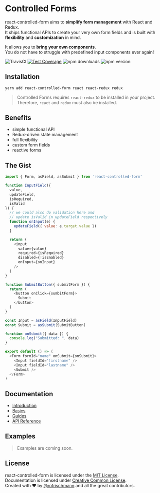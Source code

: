 # Controlled Forms

react-controlled-form aims to **simplify form management** with React and Redux.<br>
It ships functional APIs to create your very own form fields and is built with **flexibility** and **customization** in mind.<br>

It allows you to **bring your own components**.<br>
You do not have to struggle with predefined input components ever again!

<img alt="TravisCI" src="https://travis-ci.org/rofrischmann/react-controlled-form.svg?branch=master"> <a href="https://codeclimate.com/github/rofrischmann/react-controlled-form/coverage"><img alt="Test Coverage" src="https://codeclimate.com/github/rofrischmann/react-controlled-form/badges/coverage.svg"></a> <img alt="npm downloads" src="https://img.shields.io/npm/dm/react-controlled-form.svg"> <img alt="npm version" src="https://badge.fury.io/js/react-controlled-form.svg">

## Installation
```sh
yarn add react-controlled-form react react-redux redux
```
> Controlled Forms requires `react-redux` to be installed in your project. Therefore, `react` and `redux` must also be installed.



## Benefits
* simple functional API
* Redux-driven state management
* full flexibility
* custom form fields
* reactive forms


## The Gist
```javascript
import { Form, asField, asSubmit } from 'react-controlled-form'

function InputField({
  value,
  updateField,
  isRequired,
  isValid
}) {
  // we could also do validation here and
  // update isValid in updateField respectively
  function onInput(e) {
    updateField({ value: e.target.value })
  }

  return (
    <input
      value={value}
      required={isRequired}
      disabled={!isEnabled}
      onInput={onInput}
    />
  )
}

function SubmitButton({ submitForm }) {
  return (
    <button onClick={sumbitForm}>
      Submit
    </button>
  )
}

const Input = asField(InputField)
const Submit = asSubmit(SubmitButton)

function onSubmit({ data }) {
  console.log("Submitted: ", data)
}

export default () => (
  <Form formId="name" onSubmit={onSubmit}>
    <Input fieldId="firstname" />
    <Input fieldId="lastname" />
    <Submit />
  </Form>
)
```

## Documentation

* [Introduction](https://react-controlled-form.js.org/docs/Introduction.html)
* [Basics](https://react-controlled-form.js.org/docs/Basics.html)
* [Guides](https://react-controlled-form.js.org/docs/Guides.html)
* [API Reference](https://react-controlled-form.js.org/docs/API.html)

## Examples
> Examples are coming soon.


## License
react-controlled-form is licensed under the [MIT License](http://opensource.org/licenses/MIT).<br>
Documentation is licensed under [Creative Common License](http://creativecommons.org/licenses/by/4.0/).<br>
Created with ♥ by [@rofrischmann](http://rofrischmann.de) and all the great contributors.
